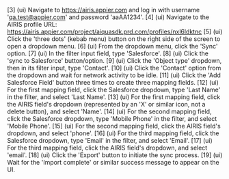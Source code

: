 [3] (ui) Navigate to https://airis.appier.com and log in with username 'qa.test@appier.com' and password 'aaAA1234'.
[4] (ui) Navigate to the AIRIS profile URL: https://airis.appier.com/project/aiquasdk.prd.com/profiles/nxl6ldktnc
[5] (ui) Click the 'three dots' (kebab menu) button on the right side of the screen to open a dropdown menu.
[6] (ui) From the dropdown menu, click the 'Sync' option.
[7] (ui) In the filter input field, type 'Salesforce'.
[8] (ui) Click the 'sync to Salesforce' button/option.
[9] (ui) Click the 'Object type' dropdown, then in its filter input, type 'Contact'.
[10] (ui) Click the 'Contact' option from the dropdown and wait for network activity to be idle.
[11] (ui) Click the 'Add Salesforce Field' button three times to create three mapping fields.
[12] (ui) For the first mapping field, click the Salesforce dropdown, type 'Last Name' in the filter, and select 'Last Name'.
[13] (ui) For the first mapping field, click the AIRIS field's dropdown (represented by an 'X' or similar icon, not a delete button), and select 'Name'.
[14] (ui) For the second mapping field, click the Salesforce dropdown, type 'Mobile Phone' in the filter, and select 'Mobile Phone'.
[15] (ui) For the second mapping field, click the AIRIS field's dropdown, and select 'phone'.
[16] (ui) For the third mapping field, click the Salesforce dropdown, type 'Email' in the filter, and select 'Email'.
[17] (ui) For the third mapping field, click the AIRIS field's dropdown, and select 'email'.
[18] (ui) Click the 'Export' button to initiate the sync process.
[19] (ui) Wait for the 'Import complete' or similar success message to appear on the UI.
